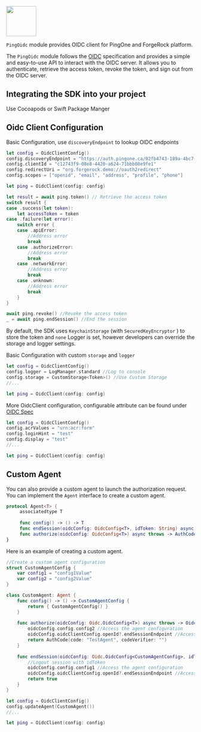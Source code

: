 <div>
  <picture>
     <img src="https://www.pingidentity.com/content/dam/ping-6-2-assets/topnav-json-configs/Ping-Logo.svg" width="80" height="80"  alt=""/>
  </picture>
</div>

`PingOidc` module provides OIDC client for PingOne and ForgeRock platform.

The `PingOidc` module follows the [OIDC](https://openid.net/specs/openid-connect-core-1_0.html) specification and
provides a simple and easy-to-use API to interact with the OIDC server. It allows you to authenticate, retrieve the
access token, revoke the token, and sign out from the OIDC server.

## Integrating the SDK into your project

Use Cocoapods or Swift Package Manger

## Oidc Client Configuration

Basic Configuration, use `discoveryEndpoint` to lookup OIDC endpoints

```swift
let config = OidcClientConfig()
config.discoveryEndpoint = "https://auth.pingone.ca/02fb4743-189a-4bc7-9d6c-a919edfe6447/as/.well-known/openid-configuration"
config.clientId = "c12743f9-08e8-4420-a624-71bbb08e9fe1"
config.redirectUri = "org.forgerock.demo://oauth2redirect"
config.scopes = ["openid", "email", "address", "profile", "phone"]

let ping = OidcClient(config: config)

let result = await ping.token() // Retrieve the access token
switch result {
case .success(let token):
    let accessToken = token
case .failure(let error):
    switch error {
    case .apiError:
        //Address error
        break
    case .authorizeError:
        //Address error
        break
    case .networkError:
        //Address error
        break
    case .unknown:
        //Address error
        break
    }
}

await ping.revoke() //Revoke the access token
_ = await ping.endSession() //End the session
```

By default, the SDK uses `KeychainStorage` (with `SecuredKeyEncryptor` ) to store the token and `none` Logger is set,
however developers can override the storage and logger settings.

Basic Configuration with custom `storage` and `logger`

```swift
let config = OidcClientConfig()
config.logger = LogManager.standard //Log to console
config.storage = CustomStorage<Token>() //Use Custom Storage
//...

let ping = OidcClient(config: config)
```

More OidcClient configuration, configurable attribute can be found under
[OIDC Spec](https://openid.net/specs/openid-connect-core-1_0.html#AuthRequest)

```swift
let config = OidcClientConfig()
config.acrValues = "urn:acr:form"
config.loginHint = "test"
config.display = "test"
//...

let ping = OidcClient(config: config)
```

## Custom Agent

You can also provide a custom agent to launch the authorization request.
You can implement the `Agent` interface to create a custom agent.

```swift
protocol Agent<T> {
     associatedtype T
     
     func config() -> () -> T
     func endSession(oidcConfig: OidcConfig<T>, idToken: String) async throws -> Bool
     func authorize(oidcConfig: OidcConfig<T>) async throws -> AuthCode
}
```

Here is an example of creating a custom agent.

```swift
//Create a custom agent configuration
struct CustomAgentConfig {
    var config1 = "config1Value"
    var config2 = "config2Value"
}

class CustomAgent: Agent {
    func config() -> () -> CustomAgentConfig {
        return { CustomAgentConfig() }
    }
    
    func authorize(oidcConfig: Oidc.OidcConfig<T>) async throws -> Oidc.AuthCode {
        oidcConfig.config.config2 //Access the agent configuration
        oidcConfig.oidcClientConfig.openId?.endSessionEndpoint //Access the oidcClientConfig
        return AuthCode(code: "TestAgent", codeVerifier: "")
    }
    
    func endSession(oidcConfig: Oidc.OidcConfig<CustomAgentConfig>, idToken: String) async throws -> Bool {
        //Logout session with idToken
        oidcConfig.config.config1 //Access the agent configuration
        oidcConfig.oidcClientConfig.openId?.endSessionEndpoint //Access the oidcClientConfig
        return true
    }
}

let config = OidcClientConfig()
config.updateAgent(CustomAgent())
//...

let ping = OidcClient(config: config)

```
